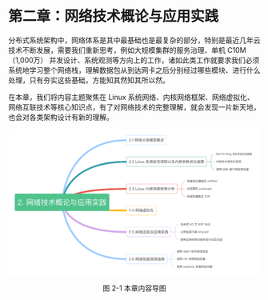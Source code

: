 # 第二章：网络技术概论与应用实践

分布式系统架构中，网络体系是其中最基础也是最复杂的部分，特别是最近几年云技术不断发展，需要我们重新思考，例如大规模集群的服务治理、单机 C10M（1,000万） 并发设计、系统观测等方向上的工作，诸如此类工作就要求我们必须系统地学习整个网络栈，理解数据包从到达网卡之后分别经过哪些模块、进行什么处理，只有夯实这些基础，方能知其然知其所以然。

在本章，我们将内容主题聚焦在 Linux 系统网络、内核网络框架、网络虚拟化、网络互联技术等核心知识点，有了对网络技术的完整理解，就会发现一片新天地，也会对各类架构设计有新的理解。

<div  align="center">
	<img src="../assets/network-summary.png" width = "680"  align=center />
	<p>图 2-1 本章内容导图 </p>
</div>
